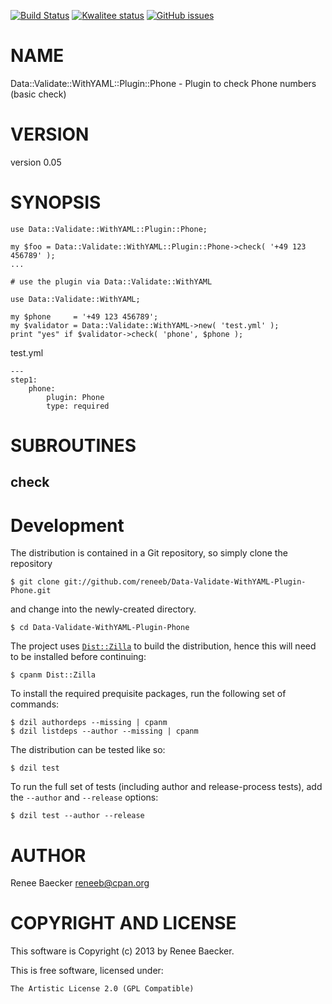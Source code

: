 [![Build Status](https://travis-ci.org/reneeb/Data-Validate-WithYAML-Plugin-Phone.svg?branch=master)](https://travis-ci.org/reneeb/Data-Validate-WithYAML-Plugin-Phone)
[![Kwalitee status](http://cpants.cpanauthors.org/dist/Data-Validate-WithYAML-Plugin-Phone.png)](http://cpants.charsbar.org/dist/overview/Data-Validate-WithYAML-Plugin-Phone)
[![GitHub issues](https://img.shields.io/github/issues/reneeb/Data-Validate-WithYAML-Plugin-Phone.svg)](https://github.com/reneeb/Data-Validate-WithYAML-Plugin-Phone/issues)

# NAME

Data::Validate::WithYAML::Plugin::Phone - Plugin to check Phone numbers (basic check)

# VERSION

version 0.05

# SYNOPSIS

    use Data::Validate::WithYAML::Plugin::Phone;

    my $foo = Data::Validate::WithYAML::Plugin::Phone->check( '+49 123 456789' );
    ...
    
    # use the plugin via Data::Validate::WithYAML
    
    use Data::Validate::WithYAML;
    
    my $phone     = '+49 123 456789';
    my $validator = Data::Validate::WithYAML->new( 'test.yml' );
    print "yes" if $validator->check( 'phone', $phone );

test.yml

    ---
    step1:
        phone:
            plugin: Phone
            type: required

# SUBROUTINES

## check



# Development

The distribution is contained in a Git repository, so simply clone the
repository

```
$ git clone git://github.com/reneeb/Data-Validate-WithYAML-Plugin-Phone.git
```

and change into the newly-created directory.

```
$ cd Data-Validate-WithYAML-Plugin-Phone
```

The project uses [`Dist::Zilla`](https://metacpan.org/pod/Dist::Zilla) to
build the distribution, hence this will need to be installed before
continuing:

```
$ cpanm Dist::Zilla
```

To install the required prequisite packages, run the following set of
commands:

```
$ dzil authordeps --missing | cpanm
$ dzil listdeps --author --missing | cpanm
```

The distribution can be tested like so:

```
$ dzil test
```

To run the full set of tests (including author and release-process tests),
add the `--author` and `--release` options:

```
$ dzil test --author --release
```

# AUTHOR

Renee Baecker <reneeb@cpan.org>

# COPYRIGHT AND LICENSE

This software is Copyright (c) 2013 by Renee Baecker.

This is free software, licensed under:

    The Artistic License 2.0 (GPL Compatible)
